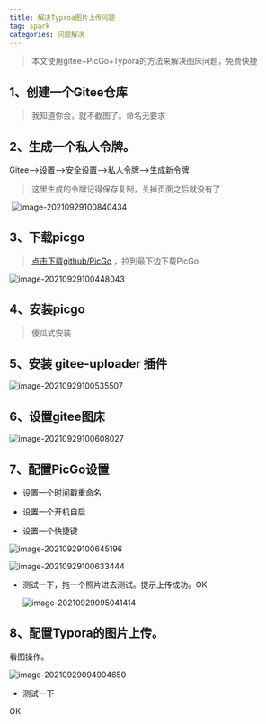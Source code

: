 ```yaml
---
title: 解决Typroa图片上传问题 
tag: spark
categories: 问题解决  
---
```


> 本文使用gitee+PicGo+Typora的方法来解决图床问题，免费快捷

## 1、创建一个Gitee仓库

> 我知道你会，就不截图了。命名无要求

## 2、生成一个私人令牌。 

Gitee-->设置-->安全设置-->私人令牌-->生成新令牌

> 这里生成的令牌记得保存复制，关掉页面之后就没有了

​	![image-20210929100840434](https://i.loli.net/2021/09/29/ScZRHVMBhCYUndy.png)

## 3、下载picgo  

>  [点击下载github/PicGo](https://github.com/Molunerfinn/PicGo/releases/tag/v2.3.0) ，拉到最下边下载PicGo  

![image-20210929100448043](https://i.loli.net/2021/09/29/js9bES3FQUylNDC.png)

## 4、安装picgo

> 傻瓜式安装

## 5、安装 gitee-uploader 插件

![image-20210929100535507](https://i.loli.net/2021/09/29/bhU4nLrtRcC961E.png)

## 6、设置gitee图床

![image-20210929100608027](https://i.loli.net/2021/09/29/PoI9GEMXRn68gUa.png)

## 7、配置PicGo设置

- 设置一个时间戳重命名
- 设置一个开机自启

- 设置一个快捷键

![image-20210929100645196](https://i.loli.net/2021/09/29/uFiasXWcQEwpU7S.png)

![image-20210929100633444](https://i.loli.net/2021/09/29/E1UK4Y8OiSMgG3m.png)

- 测试一下，拖一个照片进去测试。提示上传成功。OK

  ![image-20210929095041414](https://i.loli.net/2021/09/29/osHqJntOFG3129M.png)

## 8、配置Typora的图片上传。

看图操作。

![image-20210929094904650](https://i.loli.net/2021/09/29/indHK3I2Jgptmkx.png)

- 测试一下

OK 